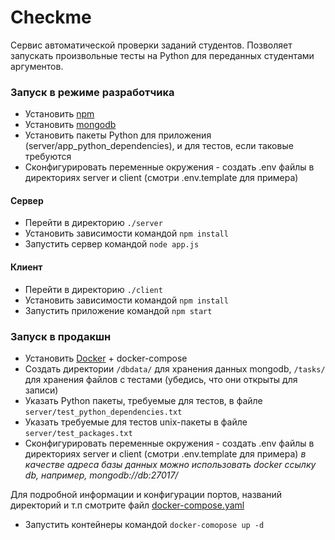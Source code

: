 # Checkme
Сервис автоматической проверки заданий студентов.
Позволяет запускать произвольные тесты на Python для переданных студентами аргументов.

### Запуск в режиме разработчика
- Установить [npm](https://nodejs.org/en/)
- Установить [mongodb](https://www.mongodb.com)
- Установить пакеты Python для приложения (server/app_python_dependencies), и для тестов, если таковые требуются
- Сконфигурировать переменные окружения - создать .env файлы в директориях server и client (смотри .env.template для примера)
#### Сервер
- Перейти в директорию `./server`
- Установить зависимости командой `npm install`
- Запустить сервер командой `node app.js`
#### Клиент
- Перейти в директорию `./client`
- Установить зависимости командой `npm install`
- Запустить приложение командой `npm start`

### Запуск в продакшн
- Установить [Docker](https://www.docker.com) + docker-compose
- Создать директории `/dbdata/` для хранения данных mongodb, `/tasks/` для хранения файлов с тестами (убедись, что они открыты для записи)
- Указать Python пакеты, требуемые для тестов, в файле `server/test_python_dependencies.txt`
- Указать требуемые для тестов unix-пакеты в файле `server/test_packages.txt`
- Сконфигурировать переменные окружения - создать .env файлы в директориях server и client (смотри .env.template для примера) *в качестве адреса базы данных можно использовать docker ссылку db, например, mongodb://db:27017/*

Для подробной информации и конфигурации портов, названий директорий и т.п смотрите файл [docker-compose.yaml](./docker-compose.yaml)
- Запустить контейнеры командой `docker-comopose up -d`
